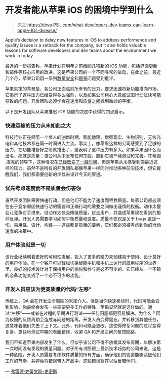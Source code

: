 # 开发者能从苹果 iOS 的困境中学到什么

> 原文:[https://devo PS . com/what-developers-dev-teams-can-learn-apple-IOs-disease/](https://devops.com/what-developers-dev-teams-can-learn-apples-ios-woes/)

Apple’s decision to delay new features in iOS to address performance and quality issues is a setback for the company, but it also holds valuable lessons for software developers and dev teams about the environment we work in today.

最近的一份[报告](https://www.axios.com/scoop-apple-delays-ios-features-to-focus-on-reliability-performance-1517278421-d7722a3b-402e-4804-8f24-719154bf2a8e.html)称，苹果计划在明年之前撤回几项新的 iOS 功能，包括界面更新和邮件等核心应用的改进。这是苹果公司的一个不同寻常的举动，在此之前，最近几个月，苹果公司因一系列[数量](https://www.theverge.com/2017/12/2/16727112/iphone-crash-bug-december-2nd-2017)[安全](https://www.wired.com/story/apples-security-macos-high-sierra-ios-11/)和[质量](https://www.theverge.com/2017/11/9/16629434/apple-ios-11-update-autocorrect-i-problem-fix-iphone)问题受到批评。

苹果失策的背景是，各公司正面临前所未有的压力，要求迅速将新功能推向市场。它揭示了这种压力已经变得多么强烈，以及如果公司粗心大意或试图行动过快可能导致的问题。开发团队必须学会在速度和质量之间找到微妙的平衡。

以下是开发团队从苹果推迟 iOS 功能的决定中获得的四点启示。

### 快速运输的压力从未如此之大

科技行业正在经历一个惊人的创新时期，智能助理、增强现实、生物识别、无线充电和其他技术都在同一时间进入主流。事实上，像苹果这样的公司感受到了足够的压力，在功能准备好之前就推出了，这表明了这种压力有多大。如果苹果因什么而出名，那就是质量；该公司从未发布任何东西，直到它被严格测试和完善。在蒂姆·库克的领导下，这种情况在[已经改变了一段时间](https://www.theverge.com/2014/2/24/5442576/inside-apples-epic-security-flaw)，但是苹果从未感受到像最近这样的压力。虽然不是所有的开发团队都像苹果一样同时推动多种前沿技术，但它提醒我们，我们都需要创新的步伐来设计今天的管道。

### 优先考虑速度而不是质量会伤害你

虽然开发团队需要快速行动，但是他们不能为了速度而牺牲质量。每家公司都必须在出于竞争原因快速行动的需要和正确行动的需要之间做出谨慎的权衡。动作太慢会让竞争对手进来，但动作太快会降低质量，赶走用户，并造成苹果现在看到的那种反弹。开发人员需要学习如何平衡质量和速度。质量不仅仅是关于 bugs 这是一切。易用性、设计、构建——这些都是质量的要素，它们都必须被考虑到你的行动速度的决策中。

### 用户体验就是一切

该行业继续朝着更好的可用性发展，投入了更多的精力来创建易于使用、设计良好的用户体验。在一个客户可以轻松切换智能手机和手机上运行的应用程序的世界里，良好的技术设计对于保持用户的愉悦和参与是必不可少的。它已经从一个不错的必备功能变成了一个必不可少的功能。

### 开发人员应该为更高质量的代码“左移”

传统上，QA 会在开发生命周期的末尾介入。但是当你快速移动时，代码可能会受到影响，你最终会发布一些需要更多工作的特性，苹果显然就是这样做的。通过“左移”——或者在过程的早期进行测试——任何问题都更容易解决。为什么？因为较慢的反馈周期会造成与问题的距离。开发人员变得健忘，并转移到其他任务，这意味着他们失去了上下文。此外，代码可能会更改，这使得修复问题的过程变得复杂。更快地测试早期的表面错误，收紧 QA 和开发之间的反馈回路。

我们不知道苹果内部发生了什么，但似乎该公司不得不放缓其发布周期，以解决第一次时间没有发现的质量问题。对于所有试图跟上最新技术趋势的公司来说，这是一种危险。开发人员需要考虑软件质量的所有方面，确保他们的管道能够适应他们工作的节奏，并避免将错误带入产品中，这些错误将在以后反噬他们。

— [弗雷德·史蒂文斯-史密斯](https://devops.com/author/fred-stevens-smith/)